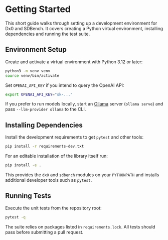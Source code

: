# Getting Started

This short guide walks through setting up a development environment for Dx0 and SDBench. It covers creating a Python virtual environment, installing dependencies and running the test suite.

## Environment Setup

Create and activate a virtual environment with Python 3.12 or later:

```bash
python3 -m venv venv
source venv/bin/activate
```

Set `OPENAI_API_KEY` if you intend to query the OpenAI API:

```bash
export OPENAI_API_KEY="sk-..."
```

If you prefer to run models locally, start an [Ollama](https://github.com/jmorganca/ollama) server (``ollama serve``) and pass ``--llm-provider ollama`` to the CLI.

## Installing Dependencies

Install the development requirements to get `pytest` and other tools:

```bash
pip install -r requirements-dev.txt
```

For an editable installation of the library itself run:

```bash
pip install -e .
```

This provides the `dx0` and `sdbench` modules on your `PYTHONPATH` and installs additional developer tools such as `pytest`.

## Running Tests

Execute the unit tests from the repository root:

```bash
pytest -q
```

The suite relies on packages listed in `requirements.lock`. All tests should pass before submitting a pull request.

